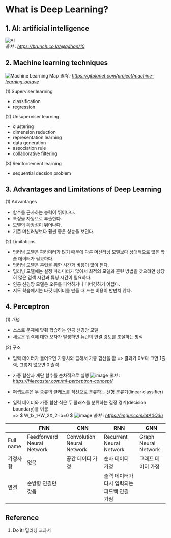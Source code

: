# What is Deep Learning?

## 1. AI: artificial intelligence
![AI](https://user-images.githubusercontent.com/96757866/156586954-95b904e8-e7ef-4b03-9e15-37e0e7eddddb.png)   
*출처 : https://brunch.co.kr/@gdhan/10* 

## 2. Machine learning techniques
![Machine Learning Map](https://user-images.githubusercontent.com/96757866/156589721-dcc5587c-0c05-4714-a3f3-f78f8632741a.png)
*출처 : https://gitplanet.com/project/machine-learning-octave*

(1) Superviser learning
- classification
- regression   

(2) Unsuperviser learning
- clustering
- dimension reduction
- representation learning
- data generation
- association rule
- collaborative filtering   

(3) Reinforcement learning
- sequential decsion problem

## 3. Advantages and Limitations of Deep Learning
(1) Advantages
- 함수를 근사하는 능력이 뛰어나다.
- 특징을 자동으로 추출한다.
- 모델의 확장성이 뛰어나다.
- 기존 머신러닝보다 훨씬 좋은 성능을 보인다.

(2) Limitations
- 딥러닝 모델은 파라미터가 많기 때문에 다른 머신러닝 모델보다 상대적으로 많은 학습 데이터가 필요하다.
- 딥러닝 모델은 훈련을 위한 시간과 비용이 많이 든다.
- 딥러닝 모델에는 설정 파라미터가 많아서 최적의 모델과 훈련 방법을 찾으려면 상당히 많은 검색 시간과 튜닝 시간이 필요하다.
- 인공 신경망 모델은 오류를 파악하거나 디버깅하기 어렵다.
- 지도 학습에서는 타깃 데이터를 만들 때 드는 비용이 만만치 않다.

## 4. Perceptron
(1) 개념
- 스스로 문제에 맞춰 학습하는 인공 신경망 모델
- 새로운 입력에 대한 오차가 발생하면 뉴런의 연결 강도를 조절하는 방식

(2) 구조
- 입력 데이터가 들어오면 가중치와 곱해서 가중 합산을 함
  => 결과가 0보다 크면 1출력, 그렇지 않으면 0 출력   
- 가중 합산과 계단 함수를 순차적으로 실행
![image](https://user-images.githubusercontent.com/96757866/156602214-5b3398ed-53e2-4bfa-851b-6182b8bfaa22.png)
*출처 : https://hleecaster.com/ml-perceptron-concept/*

- 퍼셉트론은 두 종류의 클래스를 직선으로 분류하는 선형 분류기(linear classifier)
- 입력 데이터와 가중 합산 식은 두 클래스를 분류하는 결정 경계(decision boundary)를 이룸   
  => $ W_1x_1+W_2X_2+b=0 $
![image](https://imgur.com/otA0O3u.gif)
*출처 : https://imgur.com/otA0O3u*


| |FNN|CNN|RNN|GNN|
|---|---|---|---|---|
|Full name|Feedforward Neural Network|Convolution Neural Network|Recurrent Neural Network|Graph Neural Network|
|가정사항|없음|공간 데이터 가정|순차 데이터 가정|그래프 데이터 가정|
|연결|순방향 연결만 갖음||출력 데이터가 다시 입력되는 피드백 연결 가짐||

## Reference
1. Do it! 딥러닝 교과서
